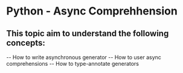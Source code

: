 # Python - Async Comprehhension
## This topic aim to understand the following concepts:
-- How to write asynchronous generator
-- How to user async comprehensions
-- How to type-annotate generators
